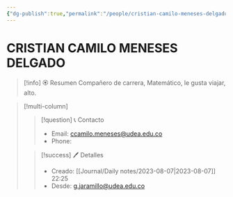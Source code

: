 ```yaml
---
{"dg-publish":true,"permalink":"/people/cristian-camilo-meneses-delgado/","title":"CRISTIAN CAMILO MENESES DELGADO","tags":["Person"],"noteIcon":"","created":"2023-08-07T22:25:19.160-05:00","updated":"2023-08-07T22:25:44.137-05:00"}
---
```



# CRISTIAN CAMILO MENESES DELGADO

> [!info] 🏵️ Resumen
> Compañero de carrera, Matemático, le gusta viajar, alto.

> [!multi-column]
> 
> > [!question] 📞 Contacto
> > - Email: ccamilo.meneses@udea.edu.co 
> > - Phone:  
> 
> > [!success] 🖊️ Detalles
> > - Creado: [[Journal/Daily notes/2023-08-07\|2023-08-07]] 22:25
> > - Desde: g.jaramillo@udea.edu.co  
